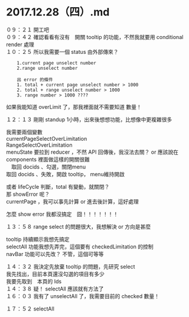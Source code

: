 # 2017.12.28（四）.md

０９：２１ 開工吧  
０９：４２ 確認看看有沒有　開關 tooltip 的功能，不然我就要用 conditional render 處理  
１０：２５ 所以我需要一個 status 由外部傳來？   
```
	1.current page unselect number
	2.range unselect number
	
	出 error 的條件
	1. total + current page unselect number > 1000
	2. total + range unselect number > 1000
	3. range number > 1000 ????
```
如果我能知道 overLimit 了，那我裡面就不需要知道 數量！  

１２：１３ 剛剛 standup 1小時，出來後想想功能，比想像中更複雜很多  

我需要兩個變數  
currentPageSelectOverLimitation  
RangeSelectOverLimitation  
menuState 要拉到 reducer ，不然 API 回傳後，我沒法去關？ or 應該說在 components 裡面做這樣的開關很難  
　取回 docids 、勾選，關閉menu  
  取回 docids 、失敗，開啟 tooltip， menu維持開啟  

或者 lifeCycle 判斷，total 有變動，就關閉？  
那 showError 呢？  
currentPage ，我可以事先計算 or 進去後計算，這好處理  

怎麼 show error 我都沒搞定　囧！！！！！！！  

１３：５８ range select 的問題很大，我想解決 or 方向是甚麼  

tooltip 持續顯示我想先搞定  
selectAll 功能我想先弄完，這個要有 checkedLimitation 的控制  
navBar 功能可以先改？ 不管，這個可等等  

１４：３２ 我決定先放棄 tooltip 的問題，先研究 select  
我先找出，目前本頁還沒勾選的項目有多少  
我要先取到　本頁的 Ids  
１４：３８ 疑！ selectAll 應該就有方法了  
１６：０３ 我有了 unselectAll 了，我需要目前的 checked 數量！  

１７：５２ selectAll  

